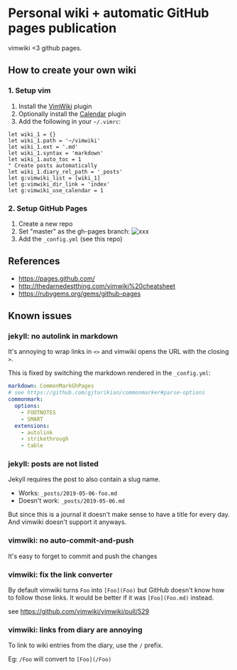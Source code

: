 # Personal wiki + automatic GitHub pages publication

vimwiki <3 github pages.

## How to create your own wiki

### 1. Setup vim

1. Install the [VimWiki](https://github.com/vimwiki/vimwiki) plugin
2. Optionally install the [Calendar](https://github.com/mattn/calendar-vim)
   plugin
3. Add the following in your `~/.vimrc`:

```vim
let wiki_1 = {}
let wiki_1.path = '~/vimwiki'
let wiki_1.ext = '.md'
let wiki_1.syntax = 'markdown'
let wiki_1.auto_toc = 1
" Create posts automatically
let wiki_1.diary_rel_path = '_posts'
let g:vimwiki_list = [wiki_1]
let g:vimwiki_dir_link = 'index'
let g:vimwiki_use_calendar = 1
```

### 2. Setup GitHub Pages

1. Create a new repo
2. Set "master" as the gh-pages branch: ![xxx](https://pages.github.com/images/source-setting@2x.png)
3. Add the `_config.yml` (see this repo)

## References

* https://pages.github.com/
* http://thedarnedestthing.com/vimwiki%20cheatsheet
* https://rubygems.org/gems/github-pages

## Known issues

### jekyll: no autolink in markdown

It's annoying to wrap links in `<>` and vimwiki opens the URL with the closing
`>`.

This is fixed by switching the markdown rendered in the `_config.yml`:

```yaml
markdown: CommonMarkGhPages
# see https://github.com/gjtorikian/commonmarker#parse-options
commonmark:
  options:
    - FOOTNOTES
    - SMART
  extensions:
    - autolink
    - strikethrough
    - table
```

### jekyll: posts are not listed

Jekyll requires the post to also contain a slug name.

* Works: `_posts/2019-05-06-foo.md`
* Doesn't work: `_posts/2019-05-06.md`

But since this is a journal it doesn't make sense to have a title for every
day. And vimwiki doesn't support it anyways.

### vimwiki: no auto-commit-and-push

It's easy to forget to commit and push the changes

### vimwiki: fix the link converter

By default vimwiki turns `Foo` into `[Foo](Foo)` but GitHub doesn't know how
to follow those links. It would be better if it was `[Foo](Foo.md)` instead.

see https://github.com/vimwiki/vimwiki/pull/529

### vimwiki: links from diary are annoying

To link to wiki entries from the diary, use the `/` prefix.

Eg: `/Foo` will convert to `[Foo](/Foo)`

